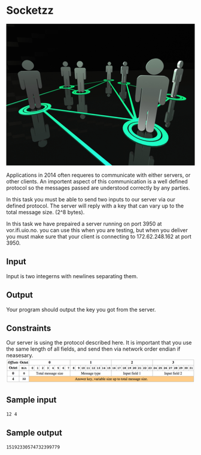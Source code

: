 # Socketzz
![](../images/network.jpg)

Applications in 2014 often requeres to communicate with either servers, or 
other clients. An importent aspect of this communication is a well defined
protocol so the messages passed are understood correctly by any parties.

In this task you must be able to send two inputs to our server via our defined
protocol. The server will reply with a key that can vary up to the total message
size. (2^8 bytes).

In this task we have prepaired a server running on port 3950 at vor.ifi.uio.no.
you can use this when you are testing, but when you deliver you must make
sure that your client is connecting to 172.62.248.162 at port 3950.

## Input
Input is two integerns with newlines separating them.

## Output
Your program should output the key you got from the server.

## Constraints

Our server is using the protocol described here. It is important that you use 
the same length of all fields, and send then via network order endian if 
neasesary. 
![](../images/protocol.png)

## Sample input
```
12 4
```

## Sample output
```
15192330574732399779
```
